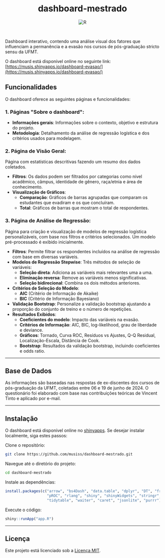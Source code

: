 
<h1 align="center">dashboard-mestrado</h1>

<p align="center">
	<img src="https://img.shields.io/badge/R-276DC3.svg?style=default&logo=R&logoColor=white" alt="R">
</p>

<br>

Dashboard interativo, contendo uma análise visual dos fatores que influenciam a permanência e a evasão nos cursos de pós-graduação stricto sensu da UFMT.

O dashboard está disponível online no seguinte link: [https://musis.shinyapps.io/dashboard-evasao/](https://musis.shinyapps.io/dashboard-evasao/)


## Funcionalidades

O dashboard oferece as seguintes páginas e funcionalidades:

### 1. Páginas "Sobre o dashboard":
   - **Informações gerais**: Informações sobre o contexto, objetivo e estrutura do projeto.
   - **Metodologia**: Detalhamento da análise de regressão logística e dos critérios usados para modelagem.

### 2. Página de Visão Geral:
Página com estatísticas descritivas fazendo um resumo dos dados coletados.
   - **Filtros**: Os dados podem ser filtrados por categorias como nível acadêmico, câmpus, identidade de gênero, raça/etnia e área de conhecimento.
   - **Visualização de Gráficos**: 
     - **Comparação**: Gráficos de barras agrupadas que comparam os estudantes que evadiram e os que concluíram.
     - **Total**: Gráficos de barras que mostram o total de respondentes.

### 3. Página de Análise de Regressão:
Página para criação e visualização de modelos de regressão logística personalizáveis, com base nos filtros e critérios selecionados. Um modelo pré-processado é exibido inicialmente.
   - **Filtros**: Permite filtrar os respondentes incluídos na análise de regressão com base em diversas variáveis.
   - **Modelos de Regressão Stepwise**: Três métodos de seleção de variáveis:
     - **Seleção direta**: Adiciona as variáveis mais relevantes uma a uma.
     - **Eliminação reversa**: Remove as variáveis menos significativas.
     - **Seleção bidirecional**: Combina os dois métodos anteriores.
   - **Critérios de Seleção do Modelo**:
     - **AIC** (Critério de Informação de Akaike)
     - **BIC** (Critério de Informação Bayesiano)
   - **Validação Bootstrap**: Personalize a validação bootstrap ajustando a proporção do conjunto de treino e o número de repetições.
   - **Resultados Exibidos**:
     - **Coeficientes do modelo**: Impacto das variáveis na evasão.
     - **Critérios de Informação**: AIC, BIC, log-likelihood, grau de liberdade e deviance.
     - **Gráficos**: Tornado, Curva ROC, Resíduos vs Ajustes, Q-Q Residual, Localização-Escala, Distância de Cook.
     - **Bootstrap**: Resultados da validação bootstrap, incluindo coeficientes e odds ratio.


---

## Base de Dados

As informações são baseadas nas respostas de ex-discentes dos cursos de pós-graduação da UFMT, coletadas entre 06 e 19 de junho de 2024. O questionário foi elaborado com base nas contribuições teóricas de Vincent Tinto e aplicado por e-mail.

---

##  Instalação

O dashboard está disponível online no [shinyapps](https://musis.shinyapps.io/dashboard-evasao/). Se desejar instalar localmente, siga estes passos:

Clone o repositório:
 ```bash
git clone https://github.com/musiss/dashboard-mestrado.git
 ```
Navegue até o diretório do projeto:
```bash
cd dashboard-mestrado
```
Instale as dependências:
```R
install.packages(c("arrow", "bs4Dash", "data.table", "dplyr", "DT", "fresh", "highcharter", 
                   "pROC", "rlang", "shiny", "shinyWidgets", "stringr", "tidyr", 
                   "tidytable", "waiter", "caret", "jsonlite", "purrr"))
```

Execute o código:
```R
shiny::runApp("app.R")
```

---

## Licença

Este projeto está licenciado sob a [Licença MIT](https://github.com/musiss/dashboard-mestrado/blob/main/LICENSE).
